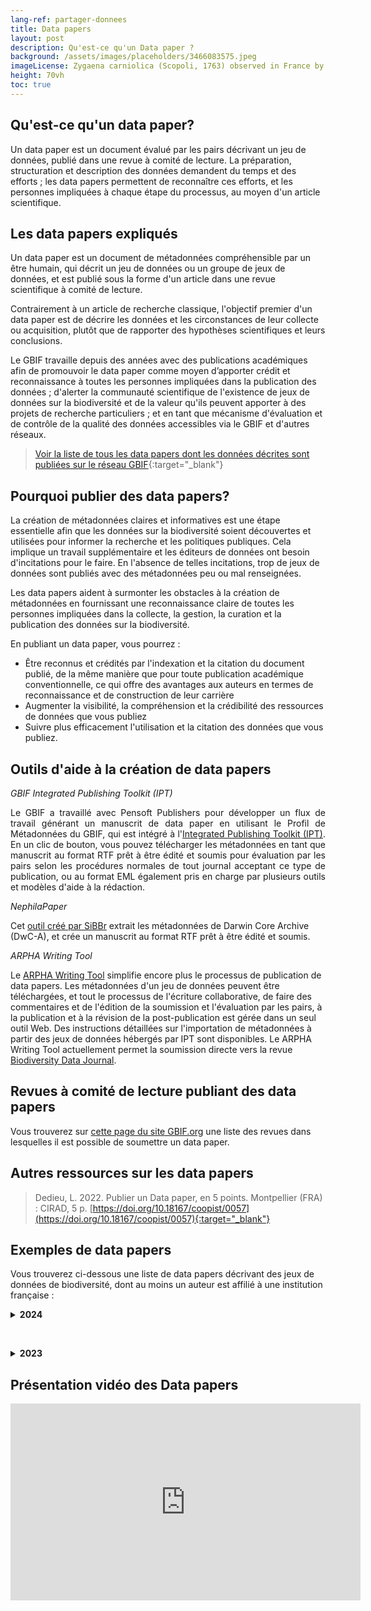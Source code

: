```yaml
---
lang-ref: partager-donnees
title: Data papers
layout: post
description: Qu'est-ce qu'un Data paper ?
background: /assets/images/placeholders/3466083575.jpeg
imageLicense: Zygaena carniolica (Scopoli, 1763) observed in France by Christoph Moning (licensed under http://creativecommons.org/licenses/by/4.0/)
height: 70vh
toc: true
---
```


## Qu'est-ce qu'un data paper?

Un data paper est un document évalué par les pairs décrivant un jeu de données, publié dans une revue à comité de lecture. 
La préparation, structuration et description des données demandent du temps et des efforts ; les data papers permettent de reconnaître ces efforts, et les personnes impliquées à chaque étape du processus, au moyen d'un article scientifique.



## Les data papers expliqués

Un data paper est un document de métadonnées compréhensible par un être humain, qui décrit un jeu de données ou un groupe de jeux de données, et est publié sous la forme d'un article dans une revue scientifique à comité de lecture.

Contrairement à un article de recherche classique, l'objectif premier d'un data paper est de décrire les données et les circonstances de leur collecte ou acquisition, plutôt que de rapporter des hypothèses scientifiques et leurs conclusions.

Le GBIF travaille depuis des années avec des publications académiques afin de promouvoir le data paper comme moyen d’apporter crédit et reconnaissance à toutes les personnes impliquées dans la publication des données ; d'alerter la communauté scientifique de l'existence de jeux de données sur la biodiversité et de la valeur qu'ils peuvent apporter à des projets de recherche particuliers ; et en tant que mécanisme d'évaluation et de contrôle de la qualité des données accessibles via le GBIF et d'autres réseaux.

>[Voir la liste de tous les data papers dont les données décrites sont publiées sur le réseau GBIF](https://www.gbif.org/fr/resource/search?contentType=literature&topics=DATA_PAPER&relevance=GBIF_PUBLISHED){:target="_blank"}


## Pourquoi publier des data papers?

La création de métadonnées claires et informatives est une étape essentielle afin que les données sur la biodiversité soient découvertes et utilisées pour informer la recherche et les politiques publiques. Cela implique un travail supplémentaire et les éditeurs de données ont besoin d'incitations pour le faire. En l'absence de telles incitations, trop de jeux de données sont publiés avec des métadonnées peu ou mal renseignées.

Les data papers aident à surmonter les obstacles à la création de métadonnées en fournissant une reconnaissance claire de toutes les personnes impliquées dans la collecte, la gestion, la curation et la publication des données sur la biodiversité.

En publiant un data paper, vous pourrez :

- Être reconnus et crédités par l'indexation et la citation du document publié, de la même manière que pour toute publication académique conventionnelle, ce qui offre des avantages aux auteurs en termes de reconnaissance et de construction de leur carrière
- Augmenter la visibilité, la compréhension et la crédibilité des ressources de données que vous publiez
- Suivre plus efficacement l'utilisation et la citation des données que vous publiez.


## Outils d'aide à la création de data papers

*GBIF Integrated Publishing Toolkit (IPT)*
<p style="text-align: justify;">
Le GBIF a travaillé avec Pensoft Publishers pour développer un flux de travail générant un manuscrit de data paper en utilisant le Profil de Métadonnées du GBIF, qui est intégré à l'<a href="https://www.gbif.org/fr/ipt" target="_blank">Integrated Publishing Toolkit (IPT)</a>. En un clic de bouton, vous pouvez télécharger les métadonnées en tant que manuscrit au format RTF prêt à être édité et soumis pour évaluation par les pairs selon les procédures normales de tout journal acceptant ce type de publication, ou au format EML également pris en charge par plusieurs outils et modèles d'aide à la rédaction.
</p>

*NephilaPaper*

Cet <a href="https://ferramentas.sibbr.gov.br/nephila/" target="_blank">outil créé par SiBBr</a> extrait les métadonnées de Darwin Core Archive (DwC-A), et crée un manuscrit au format RTF prêt à être édité et soumis.
  
*ARPHA Writing Tool*

Le <a href="https://arpha.pensoft.net/" target="_blank">ARPHA Writing Tool</a> simplifie encore plus le processus de publication de data papers. Les métadonnées d'un jeu de données peuvent être téléchargées, et tout le processus de l'écriture collaborative, de faire des commentaires et de l'édition de la soumission et l'évaluation par les pairs, à la publication et à la révision de la post-publication est gérée dans un seul outil Web. Des instructions détaillées sur l'importation de métadonnées à partir des jeux de données hébergés par IPT sont disponibles.
Le ARPHA Writing Tool actuellement permet la soumission directe vers la revue <a href="https://bdj.pensoft.net/" target="_blank">Biodiversity Data Journal</a>.

## Revues à comité de lecture publiant des data papers

Vous trouverez sur <a href="https://www.gbif.org/data-papers" target="_blank">cette page du site GBIF.org</a> une liste des revues dans lesquelles il est possible de soumettre un data paper.


## Autres ressources sur les data papers

> Dedieu, L. 2022. Publier un Data paper, en 5 points. Montpellier (FRA) : CIRAD, 5 p. [https://doi.org/10.18167/coopist/0057](https://doi.org/10.18167/coopist/0057){:target="_blank"}


## Exemples de data papers
Vous trouverez ci-dessous une liste de data papers décrivant des jeux de données de biodiversité, dont au moins un auteur est affilié à une institution française :

<details>
  <summary><b>2024</b></summary>
    <li>Pozsgai, G., Lhoumeau, S., Amorim, I.R. et al. The BALA project: A pioneering monitoring of Azorean forest invertebrates over two decades (1999–2022). Sci Data 11, 368 (2024). <a href="https://doi.org/10.1038/s41597-024-03174-7" target="_blank">https://doi.org/10.1038/s41597-024-03174-7</a></li>
    <li>Gabriel R, Morgado LN, Borges PAV, Coelho MCM, Aranda SC, Henriques DSG, Sérgio C, Hespanhol H, Pereira F, Sim-Sim M, Ah-Peng C (2024) The MOVECLIM – AZORES project: Bryophytes from Pico Island along an elevation gradient. Biodiversity Data Journal 12: e117890. <a href="https://doi.org/10.3897/BDJ.12.e117890" target="_blank">https://doi.org/10.3897/BDJ.12.e117890</a></li>
    <li>Brown GG, Demetrio WC, Gabriac Q, Pasini A, Korasaki V, Oliveira LJ, dos Santos JC.F, Torres E, Galerani PR, Gazziero DLP, Benito NP, Nunes DH, Santos A, Ferreira T, Nadolny HS, Bartz MLC, Maschio W, Dudas RT, Zagatto MRG, Niva CC, Clasen LA, Sautter KD, Froufe LC.M, Seoane CES, de Moraes A, James S, Alberton O, Brandão Júnior O, Saraiva O, Garcia A, Oliveira E, César RM, Corrêa-Ferreira BS, Bruz LSM, Silva E, Cardoso GBX, Lavelle P, Velásquez E, Cremonesi M, Parron LM, Baggio AJ, Neves E, Hungria M, Campos TA, da Silva VL, Reissmann CB, Conrado AC, Bouillet J-PD, Gonçalves JLM, Brandani CB, Viani RAG, Paula RR, Laclau J-P, Peña-Venegas CP, Peres C, Decaëns T, Pey B, Eisenhauer N, Cooper M, Mathieu J (2024) Soil macrofauna communities in Brazilian land-use systems. Biodiversity Data Journal 12: e115000. <a href="https://doi.org/10.3897/BDJ.12.e115000" target="_blank">https://doi.org/10.3897/BDJ.12.e115000</a></li>
</details>

&nbsp;

<details>
  <summary><b>2023</b></summary>
    <li>Schmider-Martínez A, Maturana CS, Poveda Y, Rosenfeld S, López-Farrán Z, Saucède T, Poulin E, González-Wevar C (2023) Laevilacunaria (Mollusca, Gastropoda) in the Southern Ocean: A comprehensive occurrence dataset. Biodiversity Data Journal 11: e111982. <a href="https://doi.org/10.3897/BDJ.11.e111982" target="_blank">https://doi.org/10.3897/BDJ.11.e111982</a></li>
</details>


## Présentation vidéo des Data papers

<iframe width="560" height="315" src="https://www.youtube.com/embed/TCu9OB27E4M?si=Mou3noznFjxzBzsD" title="YouTube video player" frameborder="0" allow="accelerometer; autoplay; clipboard-write; encrypted-media; gyroscope; picture-in-picture; web-share" referrerpolicy="strict-origin-when-cross-origin" allowfullscreen></iframe>
